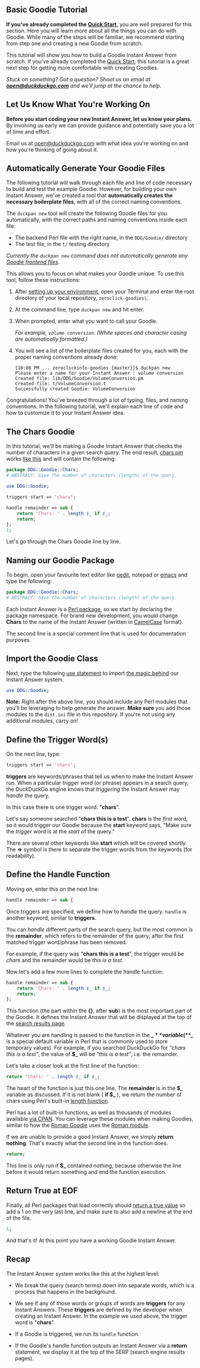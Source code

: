 ## Basic Goodie Tutorial

**If you've already completed the [Quick Start](https://duck.co/duckduckhack/goodie_quickstart)**, you are well prepared for this section. Here you will learn more about all the things you can do with Goodie. While many of the steps will be familiar, we recommend starting from step one and creating a new Goodie from scratch.

This tutorial will show you how to build a Goodie Instant Answer from scratch. If you've already completed the [Quick Start](https://duck.co/duckduckhack/goodie_quickstart), this tutorial is a great next step for getting more comfortable with creating Goodies.

_Stuck on something? Got a question? Shoot us an email at **open@duckduckgo.com** and we'll jump at the chance to help._

## Let Us Know What You're Working On

**Before you start coding your new Instant Answer, let us know your plans.** By involving us early we can provide guidance and potentially save you a lot of time and effort. 

Email us at [open@duckduckgo.com](mailto:open@duckduckgo.com) with what idea you're working on and how you're thinking of going about it.

## Automatically Generate Your Goodie Files

The following tutorial will walk through each file and line of code necessary to build and test the example Goodie. However, for building your *own* Instant Answer, we've created a tool that **automatically creates the necessary boilerplate files**, with all of the correct naming conventions.

The `duckpan new` tool will create the following Goodie files for you automatically, with the correct paths and naming conventions inside each file:

- The backend Perl file with the right name, in the `DDG/Goodie/` directory
- The test file, in the `t/` testing directory

*Currently the `duckpan new` command does not automatically generate any [Goodie frontend files](https://duck.co/duckduckhack/goodie_displaying#setting-goodie-display-properties-in-the-frontend)*.

This allows you to focus on what makes your Goodie unique. To use this tool, follow these instructions:

1. After [setting up your environment](https://duck.co/duckduckhack/setup_dev_environment), open your Terminal and enter the root directory of your local repository, `zeroclick-goodies\`.
2. At the command line, type `duckpan new` and hit enter.
3. When prompted, enter what you want to call your Goodie.

	*For example, `volume conversion`. (White spaces and character casing are automatically formatted.)*

4. You will see a list of the boilerplate files created for you, each with the proper naming conventions already done:

	```
	[10:08 PM ... zeroclickinfo-goodies {master}]$ duckpan new
	Please enter a name for your Instant Answer : volume conversion
	Created file: lib/DDG/Goodie/VolumeConversion.pm
	Created file: t/VolumeConversion.t
	Successfully created Goodie: VolumeConversion
	```

Congratulations! You've breezed through a lot of typing, files, and naming conventions. In the following tutorial, we'll explain each line of code and how to customize it to your Instant Answer idea.

## The Chars Goodie

In this tutorial, we'll be making a Goodie Instant Answer that checks the number of characters in a given search query. The end result, [chars.pm](https://github.com/duckduckgo/zeroclickinfo-goodies/blob/master/lib/DDG/Goodie/Chars.pm) works [like this](https://duckduckgo.com/?q=chars+How+many+characters+are+in+this+sentence%3F) and will contain the following:

```perl
package DDG::Goodie::Chars;
# ABSTRACT: Give the number of characters (length) of the query.

use DDG::Goodie;

triggers start => 'chars';

handle remainder => sub {
    return 'Chars: ' . length $_ if $_;
    return;
};
1;
```

Let's go through the Chars Goodie line by line.

## Naming our Goodie Package

To begin, open your favourite text editor like [gedit](http://projects.gnome.org/gedit/), notepad or [emacs](http://www.gnu.org/software/emacs/) and type the following:

```perl
package DDG::Goodie::Chars;
# ABSTRACT: Give the number of characters (length) of the query.
```

<!-- /summary -->

Each Instant Answer is a [Perl package](https://duckduckgo.com/?q=perl+package), so we start by declaring the package namespace. For brand new development, you would change **Chars** to the name of the Instant Answer (written in [CamelCase](https://duckduckgo.com/?q=camelcase) format).

The second line is a special comment line that is used for documentation purposes.

## Import the Goodie Class

Next, type the following [use statement](https://duckduckgo.com/?q=perl+use) to import [the magic behind](https://github.com/duckduckgo/duckduckgo/tree/master/lib/DDG) our Instant Answer system.

```perl
use DDG::Goodie;
```

**Note:** Right after the above line, you should include any Perl modules that you'll be leveraging to help generate the answer. **Make sure** you add those modules to the `dist.ini` file in this repository. If you're not using any additional modules, carry on!

## Define the Trigger Word(s)

On the next line, type:

```perl
triggers start => 'chars';
```

**triggers** are keywords/phrases that tell us when to make the Instant Answer run. When a particular *trigger word* (or phrase) appears in a search query, the DuckDuckGo engine knows that *triggering* the Instant Answer may *handle* the query.

In this case there is one trigger word: "**chars**".

Let's say someone searched "**chars this is a test**". **chars** is the *first* word, so it would trigger our Goodie because the **start** keyword says, "Make sure the *trigger word* is at the *start* of the query."

There are several other keywords like **start** which will be covered shortly. The **=>** symbol is there to separate the trigger words from the keywords (for readability).

## Define the Handle Function

Moving on, enter this on the next line:

```perl
handle remainder => sub {
```

Once triggers are specified, we define how to *handle* the query. `handle` is another keyword, similar to **triggers**.

You can *handle* different parts of the search query, but the most common is the **remainder**, which refers to the remainder of the query, after the first matched trigger word/phrase has been removed.

<!-- /summary -->

For example, if the query was "**chars this is a test**", the trigger would be *chars* and the remainder would be *this is a test*.

Now let's add a few more lines to complete the handle function:

```perl
handle remainder => sub {
    return 'Chars: ' . length $_ if $_;
    return;
};
```

This function (the part within the **{}**, after **sub**) is the most important part of the Goodie. It defines the Instant Answer that will be displayed at the top of the [search results page](https://duckduckgo.com/?q=chars+this+is+a+test).

Whatever you are handling is passed to the function in the **$\_** variable ( **$\_** is a special default variable in Perl that is commonly used to store temporary values). For example, if you searched DuckDuckGo for *"chars this is a test"*, the value of **$\_** will be *"this is a test"*, i.e. the remainder.

Let's take a closer look at the first line of the function:

```perl
return 'Chars: ' . length $_ if $_;
```

The heart of the function is just this one line. The **remainder** is in the **$\_** variable as discussed. If it is not blank ( **if $\_** ), we return the number of chars using Perl's built-in [length function](https://duckduckgo.com/?q=perl+length).

Perl has a lot of built-in functions, as well as thousands of modules available [via CPAN](https://metacpan.org/). You can leverage these modules when making Goodies, similar to how the [Roman Goodie](https://github.com/duckduckgo/zeroclickinfo-goodies/blob/master/lib/DDG/Goodie/Roman.pm) uses the [Roman module](https://metacpan.org/module/Roman).

If we are unable to provide a good Instant Answer, we simply **return nothing**. That's exactly what the second line in the function does.

```perl
return;
```

This line is only run if **$\_** contained nothing, because otherwise the line before it would return something and end the function execution.


## Return True at EOF

Finally, all Perl packages that load correctly should [return a true value](http://stackoverflow.com/questions/5293246/why-the-1-at-the-end-of-each-perl-package) so add a 1 on the very last line, and make sure to also add a newline at the end of the file.

```perl
1;

```

And that's it! At this point you have a working Goodie Instant Answer.

## Recap
The Instant Answer system works like this at the highest level:

- We break the query (search terms) down into separate words, which is a process that happens in the background.

- We see if any of those words or groups of words are **triggers** for any Instant Answers. These **triggers** are defined by the developer when creating an Instant Answer. In the example we used above, the trigger word is "**chars**".

- If a Goodie is triggered, we run its `handle` function.

- If the Goodie's handle function outputs an Instant Answer via a **return** statement, we display it at the top of the SERP (search engine results pages).
